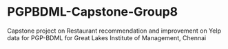 # PGPBDML-Capstone-Group8
Capstone project on Restaurant recommendation and improvement on Yelp data for PGP-BDML for Great Lakes Institute of Management, Chennai
